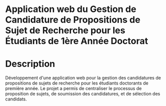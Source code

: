 # Application web du Gestion de Candidature de Propositions de Sujet de Recherche pour les Étudiants de 1ère Année Doctorat


# Description
Développement d'une application web pour la gestion des candidatures de propositions de sujets de recherche pour les étudiants doctorants de première année. 
Le projet a permis de centraliser le processus de proposition de sujets, de soumission des candidatures, et de sélection des candidats.



